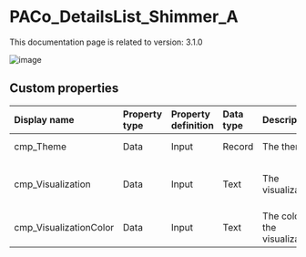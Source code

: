 # PACo_DetailsList_Shimmer_A

This documentation page is related to version: 3.1.0

![image](https://github.com/formsandflows/PACo/assets/35654198/8c181365-7f4c-4db9-8399-2925fb713a4f)

## Custom properties

| Display name | Property type | Property definition | Data type | Description | Memo
| :--- | :--- | :--- | :--- | :--- | :--- |
| cmp_Theme | Data | Input | Record | The theme. | See the documention on theming. |
| cmp_Visualization | Data | Input | Text | The visualization. | See the documention of PACo canvas component PACo_Visualization_A. |
| cmp_VisualizationColor | Data | Input | Text | The color of the visualization. | |

